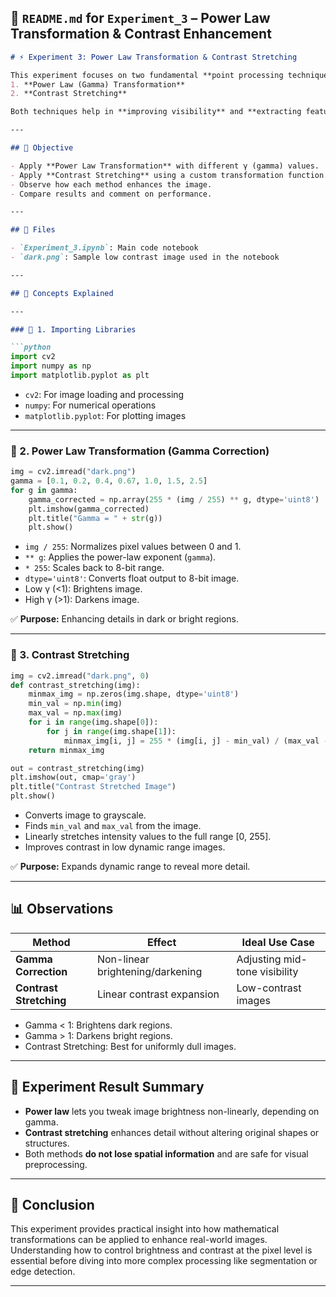 
## 📘 `README.md` for `Experiment_3` – **Power Law Transformation & Contrast Enhancement**

````markdown
# ⚡ Experiment 3: Power Law Transformation & Contrast Stretching

This experiment focuses on two fundamental **point processing techniques** used to enhance images:
1. **Power Law (Gamma) Transformation**
2. **Contrast Stretching**

Both techniques help in **improving visibility** and **extracting features** from underexposed or low-contrast images.

---

## 🎯 Objective

- Apply **Power Law Transformation** with different γ (gamma) values.
- Apply **Contrast Stretching** using a custom transformation function.
- Observe how each method enhances the image.
- Compare results and comment on performance.

---

## 📂 Files

- `Experiment_3.ipynb`: Main code notebook
- `dark.png`: Sample low contrast image used in the notebook

---

## 🧠 Concepts Explained

---

### 🔹 1. Importing Libraries

```python
import cv2
import numpy as np
import matplotlib.pyplot as plt
````

* `cv2`: For image loading and processing
* `numpy`: For numerical operations
* `matplotlib.pyplot`: For plotting images

---

### 🔹 2. Power Law Transformation (Gamma Correction)

```python
img = cv2.imread("dark.png")
gamma = [0.1, 0.2, 0.4, 0.67, 1.0, 1.5, 2.5]
for g in gamma:
    gamma_corrected = np.array(255 * (img / 255) ** g, dtype='uint8')
    plt.imshow(gamma_corrected)
    plt.title("Gamma = " + str(g))
    plt.show()
```

* `img / 255`: Normalizes pixel values between 0 and 1.
* `** g`: Applies the power-law exponent (`gamma`).
* `* 255`: Scales back to 8-bit range.
* `dtype='uint8'`: Converts float output to 8-bit image.
* Low γ (<1): Brightens image.
* High γ (>1): Darkens image.

✅ **Purpose:** Enhancing details in dark or bright regions.

---

### 🔹 3. Contrast Stretching

```python
img = cv2.imread("dark.png", 0)
def contrast_stretching(img):
    minmax_img = np.zeros(img.shape, dtype='uint8')
    min_val = np.min(img)
    max_val = np.max(img)
    for i in range(img.shape[0]):
        for j in range(img.shape[1]):
            minmax_img[i, j] = 255 * (img[i, j] - min_val) / (max_val - min_val)
    return minmax_img

out = contrast_stretching(img)
plt.imshow(out, cmap='gray')
plt.title("Contrast Stretched Image")
plt.show()
```

* Converts image to grayscale.
* Finds `min_val` and `max_val` from the image.
* Linearly stretches intensity values to the full range \[0, 255].
* Improves contrast in low dynamic range images.

✅ **Purpose:** Expands dynamic range to reveal more detail.

---

## 📊 Observations

| Method                  | Effect                           | Ideal Use Case                |
| ----------------------- | -------------------------------- | ----------------------------- |
| **Gamma Correction**    | Non-linear brightening/darkening | Adjusting mid-tone visibility |
| **Contrast Stretching** | Linear contrast expansion        | Low-contrast images           |

* Gamma < 1: Brightens dark regions.
* Gamma > 1: Darkens bright regions.
* Contrast Stretching: Best for uniformly dull images.

---

## 🧪 Experiment Result Summary

* **Power law** lets you tweak image brightness non-linearly, depending on gamma.
* **Contrast stretching** enhances detail without altering original shapes or structures.
* Both methods **do not lose spatial information** and are safe for visual preprocessing.

---

## 📝 Conclusion

This experiment provides practical insight into how mathematical transformations can be applied to enhance real-world images. Understanding how to control brightness and contrast at the pixel level is essential before diving into more complex processing like segmentation or edge detection.

---

